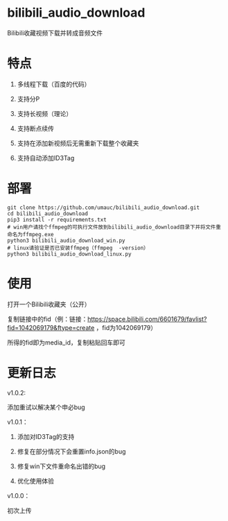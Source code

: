 # bilibili_audio_download
Bilibili收藏视频下载并转成音频文件

# 特点
1. 多线程下载（百度的代码）

2. 支持分P

3. 支持长视频（理论）

4. 支持断点续传

5. 支持在添加新视频后无需重新下载整个收藏夹

6. 支持自动添加ID3Tag

# 部署
```
git clone https://github.com/umauc/bilibili_audio_download.git
cd bilibili_audio_download
pip3 install -r requirements.txt
# win用户请找个ffmpeg的可执行文件放到bilibili_audio_download目录下并将文件重命名为ffmpeg.exe
python3 bilibili_audio_download_win.py
# linux请验证是否已安装ffmpeg（ffmpeg  -version）
python3 bilibili_audio_download_linux.py
```

# 使用
打开一个Bilibili收藏夹（公开）

复制链接中的fid（例：链接：https://space.bilibili.com/6601679/favlist?fid=1042069179&ftype=create ，fid为1042069179）

所得的fid即为media_id，复制粘贴回车即可

# 更新日志
v1.0.2:

添加重试以解决某个申必bug

v1.0.1：

1. 添加对ID3Tag的支持

2. 修复在部分情况下会重置info.json的bug

3. 修复win下文件重命名出错的bug

4. 优化使用体验

v1.0.0：

初次上传
